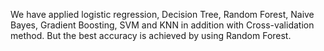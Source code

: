 We have applied logistic regression, Decision Tree, Random Forest, Naive Bayes, Gradient Boosting, SVM and KNN in addition with Cross-validation method.
But the best accuracy is achieved by using Random Forest.
